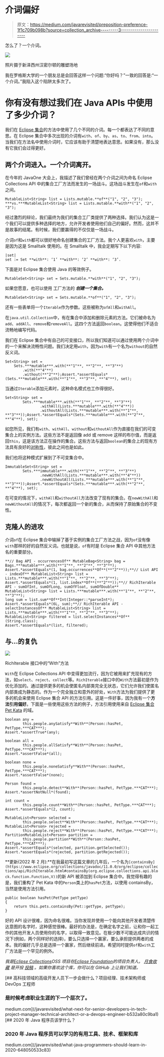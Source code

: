# 介词偏好

> 原文：<https://medium.com/javarevisited/preposition-preference-1f1c709b098b?source=collection_archive---------3----------------------->

怎么了？一个介词。

![](img/4155d3b58c25437a3e8fa088c50d4859.png)

照片摄于新泽西州汉密尔顿的雕塑场地

我在罗格斯大学的一个朋友总是会回答这样一个问题:“你好吗？”一致的回答是:“一个介词。”我陷入这个陷阱太多次了。

# 你有没有想过我们在 Java APIs 中使用了多少介词？

我们在 [Eclipse 集合](https://github.com/eclipse/eclipse-collections)的方法中使用了几个不同的介词。每一个都表达了不同的意思。在 Eclipse 集合中多次出现的介词有`with`、`of`、`by`、`as`、`to`、`from`、`into`。当我们在方法名中使用介词时，它应该有助于清楚地表达意思。如果没有，那么没有它我们会过得更好。

## 两个介词进入。一个介词离开。

在今年的 JavaOne 大会上，我描述了我们曾经在两个介词之间为命名 Eclipse Collections API 中的集合工厂方法而发生的一场战斗。这场战斗发生在`of`和`with`之间。

```
MutableList<String> list = Lists.mutable.**of**("1", "2", "3"); ***vs.***MutableList<String> list = Lists.mutable.**with**("1", "2", "3");
```

经过激烈的辩论，我们最终为我们的集合工厂类提供了两种选择。我们认为这是一个我们可以提供多种选择的地方，允许开发者使用他们自己的偏好。然而，这并不是故事的结尾。有时候，我们要赢得的不仅仅是一场战斗。

介词`of`和`with`都可以很好地命名创建集合的工厂方法。我个人更喜欢`with`，主要是因为这是 Smalltalk 使用的。在 Smalltalk 中，我会定期写下以下内容:

```
|set|
set := Set **with**: ‘1’ **with**: ‘2’ **with**: ‘3’.
```

下面是对 Eclipse 集合使用 Java 的等效例子。

```
MutableSet<String> set = Sets.mutable.**with**("1", "2", "3");
```

如果您愿意，也可以使用 工厂方法的 ***创建一个集合。***

```
MutableSet<String> set = Sets.mutable.**of**("1", "2", "3");
```

还有一些表单将一个`Iterable`作为参数。这些被称为`ofAll`和`withAll`。

在`java.util.Collection`中，有在集合中添加和删除元素的方法。它们被命名为`add`、`addAll`、`remove`和`removeAll`。这四个方法返回`boolean`。这使得他们不适合流畅地编写代码。

我们在 Eclipse 集合中有自己的可变接口，所以我们知道可以通过使用两个介词中的一个来解决流畅性问题。我们决定用`with`，因为`with`有一个名为`without`的自然反义词。

```
Set<String> set = 
    Sets.***mutable***.with(**"1"**, **"2"**, **"3"**)
        .with(**"4"**)
        .without(**"2"**);Assert.*assertEquals*(Sets.***mutable***.with(**"1"**, **"3"**, **"4"**), set);
```

当通过`Iterable`添加元素时，这种命名模式也工作得很好。

```
Set<String> set =
        Sets.***mutable***.with(**"1"**, **"2"**, **"3"**)
                .withAll(Lists.***mutable***.with(**"4"**))
                .withoutAll(Lists.***mutable***.with(**"1"**, **"3"**));Assert.*assertEquals*(Sets.***mutable***.with(**"2"**, **"4"**), set);
```

如您所见，我们有`with`、`withAll`、`without`和`withoutAll`作为直接在我们的可变集合上的实例方法。这些方法不是返回像 add 或 remove 这样的布尔值，而是返回`this`，这是该方法正在操作的集合。这些方法与返回`boolean`的集合上的现有方法具有良好的[对称性](/@donraab/symmetric-sympathy-2c59d4541d60)，彼此之间也是如此。

我们也将这种模式扩展到了不可变集合中。

```
ImmutableSet<String> set =
        Sets.***immutable***.with(**"1"**, **"2"**, **"3"**)
                .newWithAll(Lists.***mutable***.with(**"4"**))
                .newWithoutAll(Lists.***mutable***.with(**"1"**, **"3"**));Assert.*assertEquals*(Sets.***mutable***.with(**"2"**, **"4"**), set);
```

在可变的情况下，`withAll`和`withoutAll`方法改变了现有的集合。在`newWithAll`和`newWithoutAll`的情况下，每次都返回一个新的集合，从而保持了原始集合的不变性。

## 克隆人的进攻

介词`of`在 Eclipse 集合中输掉了基于实例的集合工厂方法之战，因为`of`没有像`with`那样的好的自然反义词。也就是说，`of`有时是 Eclipse 集合 API 中其他方法名的重要部分。

```
**// Bag API - occurrencesOf** MutableBag<String> bag = Bags.***mutable***.with(**"1"**, **"2"**, **"3"**);
Assert.*assertEquals*(1, bag.occurrences**Of**(**"2"**));**// List API - indexOf** MutableList<String> list = Lists.***mutable***.with(**"1"**, **"2"**, **"3"**);
Assert.*assertEquals*(1, list.index**Of**(**"2"**));**// RichIterable API - sumOfInt, sumOfLong, sumOfFloat, sumOfDouble** MutableList<String> list = Lists.***mutable***.with(**"1"**, **"2"**, **"3"**);
long sum = list.sum**Of**Int(Integer::*parseInt*);
Assert.*assertEquals*(6L, sum);**// RichIterable API - selectInstancesOf** MutableList<String> list = Lists.***mutable***.with(**"1"**, **"2"**, **"3"**);
MutableList<String> filtered = list.selectInstances**Of**(String.class);
Assert.*assertEquals*(list, filtered);
```

## 与...的复仇

![](img/41eae2ad92430ed5a0c7ea20ff04a589.png)

RichIterable 接口中的“With”方法

`With`在 Eclipse Collections API 中变得更加流行，因为它被用来扩充现有的方法，如`select`、`reject`、`collect`等。`RichIterable`接口中的`With`方法最初是作为优化添加的。通过提供更多的机会使匿名内部类完全无状态，它们允许我们使匿名内部类成为静态的。作为一个完全独立和意外的好处，`With`方法为我们提供了更多的机会来使用 Eclipse 集合 API 的方法引用。这是一件好事，因为我有一个**方法引用偏好**。下面是一些使用这些方法的例子，方法引用使用来自 [Eclipse 集合 Pet Kata](https://github.com/eclipse/eclipse-collections-kata) 的域。

```
boolean any =
        this.people.anySatisfy**With**(Person::hasPet, PetType.***CAT***);
Assert.*assertTrue*(any);

boolean all =
        this.people.allSatisfy**With**(Person::hasPet, PetType.***CAT***);
Assert.*assertFalse*(all);

boolean none =
        this.people.noneSatisfy**With**(Person::hasPet, PetType.***CAT***);
Assert.*assertFalse*(none);

Person found =
        this.people.detect**With**(Person::hasPet, PetType.***CAT***);
Assert.*assertNotNull*(found);

int count =
        this.people.count**With**(Person::hasPet, PetType.***CAT***);
Assert.*assertEquals*(2, count);

MutableList<Person> selected =
        this.people.select**With**(Person::hasPet, PetType.***CAT***);
MutableList<Person> rejected =
        this.people.reject**With**(Person::hasPet, PetType.***CAT***);
PartitionMutableList<Person> partition =
        this.people.partition**With**(Person::hasPet, PetType.***CAT***);
Assert.*assertEquals*(selected, partition.getSelected());
Assert.*assertEquals*(rejected, partition.getRejected());
```

**更新(2022 年 2 月):**在我最初写这篇文章的几年后，一个名为`[containsBy](https://www.eclipse.org/collections/javadoc/11.0.0/org/eclipse/collections/api/RichIterable.html#containsBy(org.eclipse.collections.api.block.function.Function,V))`的新 API 被添加到 Eclipse 集合中。我觉得有趣的是，我们重构了 Pet Kata 中的`Person`类上的`hasPet`方法，以使用 containsBy，当然是使用方法引用。

```
public boolean hasPet(PetType petType)
{
    return this.pets.containsBy(Pet::getType, petType);
}
```

好的 API 设计很难，因为命名很难。当你发现并使用一个能向其他开发者清楚传达意图的名字时，这种感觉很棒。最好的办法是，在确定名字之前，让和你一起工作的其他开发人员使用你的名字，以取得一致意见。在极少数不可能达成共识的情况下(例如，两个同样好的选择)，要么只选择一个赢家，要么承担提供两者的成本。我的偏好几乎总是选择一个赢家，然后继续前进。希望同时提供`of`和`with`工厂方法是一个罕见的例外。

*我是*[*Eclipse Collections*](https://github.com/eclipse/eclipse-collections)*OSS 项目在*[*Eclipse Foundation*](https://projects.eclipse.org/projects/technology.collections)*的项目负责人。* [*月食收藏*](https://github.com/eclipse/eclipse-collections) *是开投* [*投稿*](https://github.com/eclipse/eclipse-collections/blob/master/CONTRIBUTING.md) *。如果你喜欢这个库，你可以在 GitHub 上让我们知道。*

[](/javarevisited/what-next-for-senior-developers-in-tech-project-manager-technical-architect-or-a-devops-engineer-b532a80c9ba1) [## 高科技领域的高级开发人员下一步会做什么？项目经理、技术架构师或 DevOps 工程师

### 是时候考虑职业生涯的下一个层次了。

medium.com](/javarevisited/what-next-for-senior-developers-in-tech-project-manager-technical-architect-or-a-devops-engineer-b532a80c9ba1) [](/javarevisited/what-java-programmers-should-learn-in-2020-648050533c83) [## 2020 年 Java 程序员该学什么？

### 2020 年 Java 程序员可以学习的有用工具、技术、框架和库

medium.com](/javarevisited/what-java-programmers-should-learn-in-2020-648050533c83)